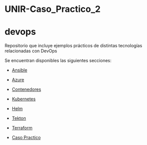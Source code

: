 # UNIR-Caso_Practico_2
# devops
Repositorio que incluye ejemplos prácticos de distintas tecnologías relacionadas con DevOps

Se encuentran disponibles las siguientes secciones:

* [Ansible](ansible/)

* [Azure](azure/)

* [Contenedores](contenedores/)

* [Kubernetes](kubernetes/)

* [Helm](helm/)

* [Tekton](tekton/)

* [Terraform](terraform/)

* [Caso Practico](caso_practico/)
